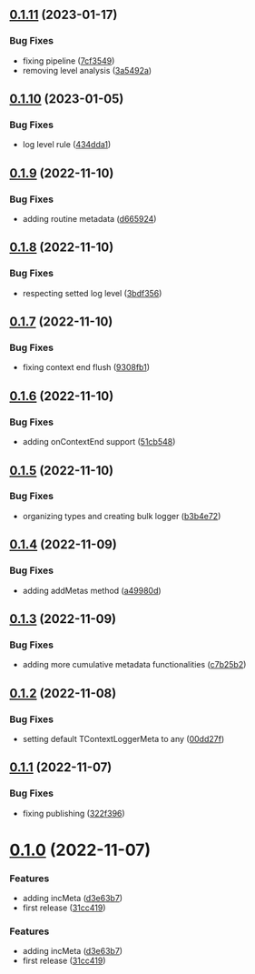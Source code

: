 ## [0.1.11](https://github.com/maxmilhas/winston-context-logger/compare/v0.1.10...v0.1.11) (2023-01-17)


### Bug Fixes

* fixing pipeline ([7cf3549](https://github.com/maxmilhas/winston-context-logger/commit/7cf3549370ba2b17012af409c89e22cf49472d34))
* removing level analysis ([3a5492a](https://github.com/maxmilhas/winston-context-logger/commit/3a5492aa2babc2f8c8a161abb5208fab0a65bf17))

## [0.1.10](https://github.com/maxmilhas/winston-context-logger/compare/v0.1.9...v0.1.10) (2023-01-05)


### Bug Fixes

* log level rule ([434dda1](https://github.com/maxmilhas/winston-context-logger/commit/434dda1b777b5dd2df0ab7163c30c4aa9fd6b52e))

## [0.1.9](https://github.com/maxmilhas/winston-context-logger/compare/v0.1.8...v0.1.9) (2022-11-10)


### Bug Fixes

* adding routine metadata ([d665924](https://github.com/maxmilhas/winston-context-logger/commit/d6659240a018d20314bb708a9d5e484ab2e53f27))

## [0.1.8](https://github.com/maxmilhas/winston-context-logger/compare/v0.1.7...v0.1.8) (2022-11-10)


### Bug Fixes

* respecting setted log level ([3bdf356](https://github.com/maxmilhas/winston-context-logger/commit/3bdf3560705fbc0ce4a3312ef039f37eecce7857))

## [0.1.7](https://github.com/maxmilhas/winston-context-logger/compare/v0.1.6...v0.1.7) (2022-11-10)


### Bug Fixes

* fixing context end flush ([9308fb1](https://github.com/maxmilhas/winston-context-logger/commit/9308fb1ce208eb76f598552d81ad79248f97c282))

## [0.1.6](https://github.com/maxmilhas/winston-context-logger/compare/v0.1.5...v0.1.6) (2022-11-10)


### Bug Fixes

* adding onContextEnd support ([51cb548](https://github.com/maxmilhas/winston-context-logger/commit/51cb548d98f987335a1692a7ebe9c11906202577))

## [0.1.5](https://github.com/maxmilhas/winston-context-logger/compare/v0.1.4...v0.1.5) (2022-11-10)


### Bug Fixes

* organizing types and creating bulk logger ([b3b4e72](https://github.com/maxmilhas/winston-context-logger/commit/b3b4e72d7465878bff12ff9b713da6944a09a61a))

## [0.1.4](https://github.com/maxmilhas/winston-context-logger/compare/v0.1.3...v0.1.4) (2022-11-09)


### Bug Fixes

* adding addMetas method ([a49980d](https://github.com/maxmilhas/winston-context-logger/commit/a49980d0779d51dd49523ad43491621f229ed25a))

## [0.1.3](https://github.com/maxmilhas/winston-context-logger/compare/v0.1.2...v0.1.3) (2022-11-09)


### Bug Fixes

* adding more cumulative metadata functionalities ([c7b25b2](https://github.com/maxmilhas/winston-context-logger/commit/c7b25b2c15f7442461def4ddced4fc699c7c222c))

## [0.1.2](https://github.com/maxmilhas/winston-context-logger/compare/v0.1.1...v0.1.2) (2022-11-08)


### Bug Fixes

* setting default TContextLoggerMeta to any ([00dd27f](https://github.com/maxmilhas/winston-context-logger/commit/00dd27f3c01986371985e196cad553c97c8ff522))

## [0.1.1](https://github.com/maxmilhas/winston-context-logger/compare/v0.1.0...v0.1.1) (2022-11-07)


### Bug Fixes

* fixing publishing ([322f396](https://github.com/maxmilhas/winston-context-logger/commit/322f3968d73cb09858616e90ff881facb72f4d3c))

# [0.1.0](https://github.com/maxmilhas/winston-context-logger/compare/v0.0.0...v0.1.0) (2022-11-07)


### Features

* adding incMeta ([d3e63b7](https://github.com/maxmilhas/winston-context-logger/commit/d3e63b7bf3a3da5773610c77b60487effc5648b0))
* first release ([31cc419](https://github.com/maxmilhas/winston-context-logger/commit/31cc41915768dea840ebca8ecfc6b74ad6a33891))

### Features

* adding incMeta ([d3e63b7](https://github.com/maxmilhas/winston-context-logger/commit/d3e63b7bf3a3da5773610c77b60487effc5648b0))
* first release ([31cc419](https://github.com/maxmilhas/winston-context-logger/commit/31cc41915768dea840ebca8ecfc6b74ad6a33891))
